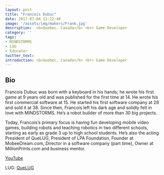 ```yaml
---
layout: post
title: "Francois Dubuc"
date: 2017-07-06 12:22:40
image: '/assets/img/makers/Frank.jpg'
description:  <b>Quebec, Canada</b> <br> Game Developer
category: ''
tags:
- MINDSTORMS
- LUG
- Educator
twitter_text:
introduction: <b>Quebec, Canada</b> <br> Game Developer
---
```




## Bio


Francois Dubuc was born with a keyboard in his hands; he wrote his first game at 9 years old and was published for the first time at 14. He wrote his first commercial software at 15. He started his first software company at 28 and sold it at 38. Since then, Francois left his dark age and solidly felt in love with MINDSTORMS. He’s a robot builder of more than 30 big projects.

Today, Francois’s primary focus is having fun developing mobile video games, building robots and teaching robotics in two different schools, starting as early as grade 3 up to high school students. He’s also the acting President of QueLUG, President of LPA Foundation, Founder at MobeeDream.com, Director in a software company (part time), Owner at MillionPrints.com and business mentor.

[YouTube](https://www.youtube.com/user/activeMedia55)

LUG: [QueLUG](http://www.quelug.org/modules/newbb/)
